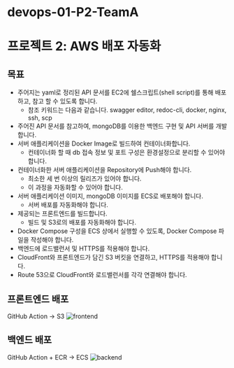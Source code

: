 # devops-01-P2-TeamA
# **프로젝트 2: AWS 배포 자동화**

## **목표**

- 주어지는 yaml로 정리된 API 문서를 EC2에 쉘스크립트(shell script)를 통해 배포하고, 참고 할 수 있도록 합니다.
    - 참조 키워드는 다음과 같습니다.
    swagger editor, redoc-cli, docker, nginx, ssh, scp
- 주어진 API 문서를 참고하여, mongoDB를 이용한 백엔드 구현 및 API 서버를 개발합니다.
- 서버 애플리케이션을 Docker Image로 빌드하여 컨테이너화합니다.
    - 컨테이너화 할 때 db 접속 정보 및 포트 구성은 환경설정으로 분리할 수 있어야 합니다.
- 컨테이너화한 서버 애플리케이션을 Repository에 Push해야 합니다.
    - 최소한 세 번 이상의 릴리즈가 있어야 합니다.
    - 이 과정을 자동화할 수 있어야 합니다.
- 서버 애플리케이션 이미지, mongoDB 이미지를 ECS로 배포해야 합니다.
    - 서버 배포를 자동화해야 합니다.
- 제공되는 프론트엔드를 빌드합니다.
    - 빌드 및 S3로의 배포를 자동화해야 합니다.
- Docker Compose 구성을 ECS 상에서 실행할 수 있도록, Docker Compose 파일을 작성해야 합니다.
- 백엔드에 로드밸런서 및 HTTPS를 적용해야 합니다.
- CloudFront와 프론트엔드가 담긴 S3 버킷을 연결하고, HTTPS를 적용해야 합니다.
- Route 53으로 CloudFront와 로드밸런서를 각각 연결해야 합니다.

## **프론트엔드 배포**

GitHub Action → S3
![frontend]()

## **백엔드 배포**
GitHub Action + ECR → ECS
![backend]()
